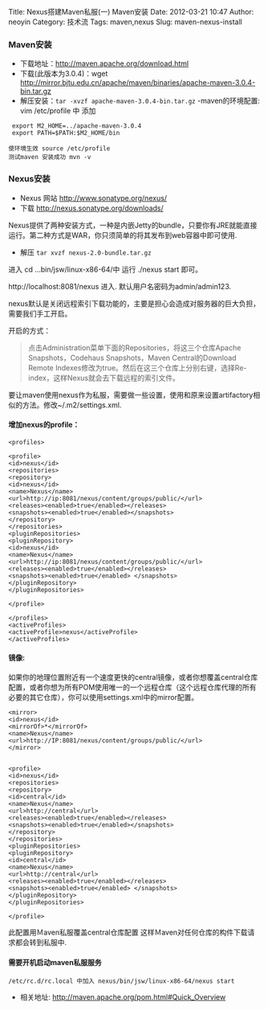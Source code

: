 Title: Nexus搭建Maven私服(一) Maven安装
Date: 2012-03-21 10:47
Author: neoyin
Category: 技术流
Tags: maven,nexus
Slug: maven-nexus-install


### Maven安装

- 下载地址：http://maven.apache.org/download.html
- 下载(此版本为3.0.4)：wget http://mirror.bjtu.edu.cn/apache/maven/binaries/apache-maven-3.0.4-bin.tar.gz
- 解压安装：`tar -xvzf apache-maven-3.0.4-bin.tar.gz`
-maven的环境配置: vim /etc/profile 中 添加
```
 export M2_HOME=../apache-maven-3.0.4
 export PATH=$PATH:$M2_HOME/bin

使环境生效 source /etc/profile
测试maven 安装成功 mvn -v
```

<!-- more -->
### Nexus安装 

- Nexus 网站 http://www.sonatype.org/nexus/
- 下载 http://nexus.sonatype.org/downloads/

Nexus提供了两种安装方式，一种是内嵌Jetty的bundle，只要你有JRE就能直接运行。第二种方式是WAR，你只须简单的将其发布到web容器中即可使用.

- 解压 `tar xvzf nexus-2.0-bundle.tar.gz`

进入 cd ...bin/jsw/linux-x86-64/中 运行 ./nexus start 即可。

http://localhost:8081/nexus 进入. 默认用户名密码为admin/admin123.
 
nexus默认是关闭远程索引下载功能的，主要是担心会造成对服务器的巨大负担，需要我们手工开启。 
 
开启的方式： 
>点击Administration菜单下面的Repositories，将这三个仓库Apache Snapshots，Codehaus Snapshots，Maven Central的Download Remote Indexes修改为true。然后在这三个仓库上分别右键，选择Re-index，这样Nexus就会去下载远程的索引文件。

要让maven使用nexus作为私服，需要做一些设置，使用和原来设置artifactory相似的方法。修改~/.m2/settings.xml. 
 
#### 增加nexus的profile：
```
<profiles>

<profile>
<id>nexus</id>
<repositories>
<repository>
<id>nexus</id>
<name>Nexus</name>
<url>http://ip:8081/nexus/content/groups/public/</url>
<releases><enabled>true</enabled></releases>
<snapshots><enabled>true</enabled></snapshots>
</repository>
</repositories>
<pluginRepositories>
<pluginRepository>
<id>nexus</id>
<name>Nexus</name>
<url>http://ip:8081/nexus/content/groups/public/</url>
<releases><enabled>true</enabled></releases>
<snapshots><enabled>true</enabled> </snapshots>
</pluginRepository>
</pluginRepositories>

</profile>

</profiles>
<activeProfiles>
<activeProfile>nexus</activeProfile>
</activeProfiles>
```

#### 镜像:

如果你的地理位置附近有一个速度更快的central镜像，或者你想覆盖central仓库配置，或者你想为所有POM使用唯一的一个远程仓库（这个远程仓库代理的所有必要的其它仓库），你可以使用settings.xml中的mirror配置。
```
<mirror>
<id>nexus</id>
<mirrorOf>*</mirrorOf>
<name>Nexus</name>
<url>http://IP:8081/nexus/content/groups/public/</url>
</mirror>

 
<profile>
<id>nexus</id>
<repositories>
<repository>
<id>central</id>
<name>Nexus</name>
<url>http://central</url>
<releases><enabled>true</enabled></releases>
<snapshots><enabled>true</enabled></snapshots>
</repository>
</repositories>
<pluginRepositories>
<pluginRepository>
<id>central</id>
<name>Nexus</name>
<url>http://central</url>
<releases><enabled>true</enabled></releases>
<snapshots><enabled>true</enabled> </snapshots>
</pluginRepository>
</pluginRepositories>

</profile>
```
 
此配置用Ｍaven私服覆盖central仓库配置 这样Ｍaven对任何仓库的构件下载请求都会转到私服中.

#### 需要开机启动maven私服服务
```
/etc/rc.d/rc.local 中加入 nexus/bin/jsw/linux-x86-64/nexus start
```
 
- 相关地址: http://maven.apache.org/pom.html#Quick_Overview

 